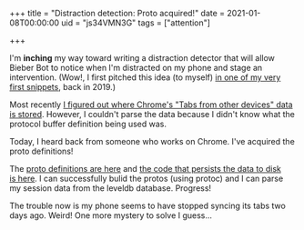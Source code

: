 +++
title = "Distraction detection: Proto acquired!"
date = 2021-01-08T00:00:00
uid = "js34VMN3G"
tags = ["attention"]

+++

I'm __inching__ my way toward writing a distraction detector that will allow Bieber Bot to notice when I'm distracted on my phone and stage an intervention. (Wow!, I first pitched this idea (to myself) [in one of my very first snippets](/snippets/2019-12-30-analyzing-my-browser-history/), back in 2019.)

Most recently [I figured out where Chrome's "Tabs from other devices" data is stored](/snippets/2021-01-01-programmatically-accessing-chromes-tabs-from-other-devices-data/). However, I couldn't parse the data because I didn't know what the protocol buffer definition being used was.

Today, I heard back from someone who works on Chrome. I've acquired the proto definitions!

The [proto definitions are here](https://source.chromium.org/chromium/chromium/src/+/master:components/sync/protocol/session_specifics.proto) and [the code that persists the data to disk is here](https://source.chromium.org/chromium/chromium/src/+/master:components/sync_sessions/session_store.cc). I can successfully bulid the protos (using protoc) and I can parse my session data from the leveldb database. Progress!

The trouble now is my phone seems to have stopped syncing its tabs two days ago. Weird! One more mystery to solve I guess...
